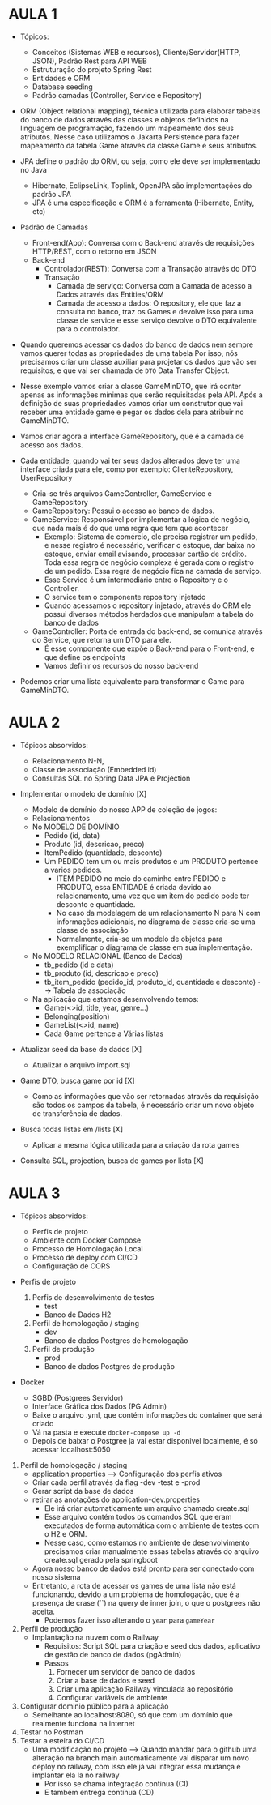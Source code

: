 # AULA 1


- Tópicos: 
	- Conceitos (Sistemas WEB e recursos), Cliente/Servidor(HTTP, JSON), Padrão Rest para API WEB
	- Estruturação do projeto Spring Rest
	- Entidades e ORM
	- Database seeding
	- Padrão camadas (Controller, Service e Repository)
- ORM (Object relational mapping), técnica utilizada para elaborar tabelas do banco de dados através das classes
e objetos definidos na linguagem de programação, fazendo um mapeamento dos seus atributos. Nesse caso utilizamos
o Jakarta Persistence para fazer mapeamento da tabela Game através da classe Game e seus atributos.
- JPA define o padrão do ORM, ou seja, como ele deve ser implementado no Java
	- Hibernate, EclipseLink, Toplink, OpenJPA são implementações do padrão JPA
	- JPA é uma especificação e ORM é a ferramenta (Hibernate, Entity, etc)
- Padrão de Camadas
	- Front-end(App): Conversa com o Back-end através de requisições HTTP/REST, com o retorno em JSON
	- Back-end
		- Controlador(REST): Conversa com a Transação através do DTO
		- Transação
			- Camada de serviço: Conversa com a Camada de acesso a Dados através das Entities/ORM
			- Camada de acesso a dados: O repository, ele que faz a consulta no banco, traz os Games e devolve
			isso para uma classe de service e esse serviço devolve o DTO equivalente para o controlador.
			
- Quando queremos acessar os dados do banco de dados nem sempre vamos querer todas as propriedades de uma tabela
Por isso, nós precisamos criar um classe auxiliar para projetar os dados que vão ser requisitos, e que vai
ser chamada de `DTO` Data Transfer Object.
- Nesse exemplo vamos criar a classe GameMinDTO, que irá conter apenas as informações mínimas que serão 
requisitadas pela API. Após a definição de suas propriedades vamos criar um construtor que vai receber
uma entidade game e pegar os dados dela para atribuir no GameMinDTO.

- Vamos criar agora a interface GameRepository, que é a camada de acesso aos dados. 
- Cada entidade, quando vai ter seus dados alterados deve ter uma interface criada para ele, como por 
exemplo: ClienteRepository, UserRepository
	- Cria-se três arquivos GameController, GameService e GameRepository
	- GameRepository: Possui o acesso ao banco de dados.
	- GameService: Responsável por implementar a lógica de negócio, que nada mais é do que uma regra que tem que
	acontecer
		- Exemplo: Sistema de comércio, ele precisa registrar um pedido, e nesse registro é necessário, 
		verificar o estoque, dar baixa no estoque, enviar email avisando, processar cartão de crédito. Toda 
		essa regra de negócio complexa é gerada com o registro de um pedido. Essa regra de negócio fica na camada
		de serviço. 
		- Esse Service é um intermediário entre o Repository e o Controller.
		- O service tem o componente repository injetado
		- Quando acessamos o repository injetado, através do ORM ele possui diversos métodos herdados que manipulam 
		a tabela do banco de dados
	- GameController: Porta de entrada do back-end, se comunica através do Service, que retorna um DTO para ele.
		- É esse componente que expõe o Back-end para o Front-end, e que define os endpoints
		- Vamos definir os recursos do nosso back-end

- Podemos criar uma lista equivalente para transformar o Game para GameMinDTO.

# AULA 2

- Tópicos absorvidos: 
	- Relacionamento N-N, 
	- Classe de associação (Embedded id) 
	- Consultas SQL no Spring Data JPA e Projection
	
- Implementar o modelo de domínio [X]
	- Modelo de domínio do nosso APP de coleção de jogos: 
	- Relacionamentos
	- No MODELO DE DOMÍNIO
		- Pedido (id, data)
		- Produto (id, descricao, preco)
		- ItemPedido (quantidade, desconto)
		- Um PEDIDO tem um ou mais produtos e um PRODUTO pertence a varios pedidos.
			- ITEM PEDIDO no meio do caminho entre PEDIDO e PRODUTO, essa ENTIDADE é criada devido ao
			relacionamento, uma vez que um item do pedido pode ter desconto e quantidade.
			- No caso da modelagem de um relacionamento N para N com informações adicionais, no diagrama de classe
			cria-se uma classe de associação
			- Normalmente, cria-se um modelo de objetos para exemplificar o diagrama de classe em sua implementação.
	- No MODELO RELACIONAL (Banco de Dados)
		- tb_pedido (id e data)
		- tb_produto (id, descricao e preco)
		- tb_item_pedido (pedido_id, produto_id, quantidade e desconto) --> Tabela de associação
	- Na aplicação que estamos desenvolvendo temos:
		- Game(<<pk>>id, title, year, genre...)
		- Belonging(position)
		- GameList(<<pk>>id, name)
		- Cada Game pertence a Várias listas	
- Atualizar seed da base de dados [X]
	- Atualizar o arquivo import.sql
- Game DTO, busca game por id     [X]
	- Como as informações que vão ser retornadas através da requisição são todos os campos da tabela, é necessário
	criar um novo objeto de transferência de dados.
- Busca todas listas em /lists	  [X]
	- Aplicar a mesma lógica utilizada para a criação da rota games
- Consulta SQL, projection, busca de games por lista [X]

# AULA 3

- Tópicos absorvidos: 
	- Perfis de projeto 
	- Ambiente com Docker Compose 
	- Processo de Homologação Local
	- Processo de deploy com CI/CD
	- Configuração de CORS
	
- Perfis de projeto
	1. Perfis de desenvolvimento de testes
		- test
		- Banco de Dados H2
	2. Perfil de homologação / staging
		- dev
		- Banco de dados Postgres de homologação
	3. Perfil de produção
		- prod
		- Banco de dados Postgres de produção
 - Docker
 	- SGBD (Postgrees Servidor)
 	- Interface Gráfica dos Dados (PG Admin)
 	- Baixe o arquivo .yml, que contém informações do container que será criado
 	- Vá na pasta e execute `docker-compose up -d`
 	- Depois de baixar o Postgree ja vai estar disponivel localmente, é só acessar localhost:5050
1. Perfil de homologação / staging
	* application.properties --> Configuração dos perfis ativos
	* Criar cada perfil através da flag -dev -test e -prod
	* Gerar script da base de dados
	* retirar as anotações do application-dev.properties
		- Ele irá criar automaticamente um arquivo chamado create.sql
		- Esse arquivo contém todos os comandos SQL que eram executados de forma automática com o ambiente
		de testes com o H2 e ORM.
		- Nesse caso, como estamos no ambiente de desenvolvimento precisamos criar manualmente essas tabelas
		através do arquivo create.sql gerado pela springboot
	* Agora nosso banco de dados está pronto para ser conectado com nosso sistema
	* Entretanto, a rota de acessar os games de uma lista não está funcionando, devido a um problema
	de homologação, que é a presença de crase (``) na query de inner join, o que o postgrees não aceita.
		- Podemos fazer isso alterando o `year` para `gameYear` 
2. Perfil de produção
	* Implantação na nuvem com o Railway
		- Requisitos: Script SQL para criação e seed dos dados, aplicativo de gestão de banco de dados (pgAdmin)
		- Passos
			1. Fornecer um servidor de banco de dados
			2. Criar a base de dados e seed
			3. Criar uma aplicação Railway vinculada ao repositório
			4. Configurar variáveis de ambiente
5. Configurar dominio público para a aplicação
	- Semelhante ao localhost:8080, só que com um domínio que realmente funciona na internet
6. Testar no Postman
7. Testar a esteira do CI/CD
	- Uma modificação no projeto --> Quando mandar para o github uma alteração na branch main automaticamente vai disparar um novo deploy no railway,
	com isso ele já vai integrar essa mudança e implantar ela la no railway
		- Por isso se chama integração continua (CI)
		- E também entrega contínua (CD)
	
 
 	
	
	











